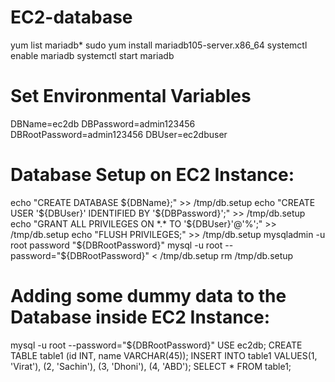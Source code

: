 # EC2-database

yum list mariadb*
sudo yum install mariadb105-server.x86_64
systemctl enable mariadb
systemctl start mariadb

# Set Environmental Variables
DBName=ec2db
DBPassword=admin123456
DBRootPassword=admin123456
DBUser=ec2dbuser

# Database Setup on EC2 Instance:
echo "CREATE DATABASE ${DBName};" >> /tmp/db.setup
echo "CREATE USER '${DBUser}' IDENTIFIED BY '${DBPassword}';" >> /tmp/db.setup
echo "GRANT ALL PRIVILEGES ON *.* TO '${DBUser}'@'%';" >> /tmp/db.setup
echo "FLUSH PRIVILEGES;" >> /tmp/db.setup
mysqladmin -u root password "${DBRootPassword}"
mysql -u root --password="${DBRootPassword}" < /tmp/db.setup
rm /tmp/db.setup

# Adding some dummy data to the Database inside EC2 Instance:
mysql -u root --password="${DBRootPassword}"
USE ec2db;
CREATE TABLE table1 (id INT, name VARCHAR(45));
INSERT INTO table1 VALUES(1, 'Virat'), (2, 'Sachin'), (3, 'Dhoni'), (4, 'ABD');
SELECT * FROM table1;
